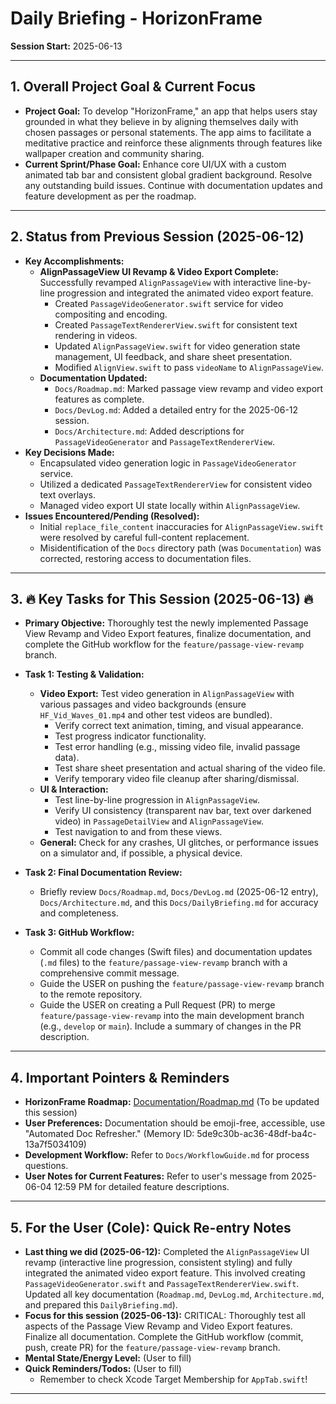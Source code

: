 # Daily Briefing - HorizonFrame

**Session Start:** 2025-06-13

---

## 1. Overall Project Goal & Current Focus

*   **Project Goal:** To develop "HorizonFrame," an app that helps users stay grounded in what they believe in by aligning themselves daily with chosen passages or personal statements. The app aims to facilitate a meditative practice and reinforce these alignments through features like wallpaper creation and community sharing.
*   **Current Sprint/Phase Goal:** Enhance core UI/UX with a custom animated tab bar and consistent global gradient background. Resolve any outstanding build issues. Continue with documentation updates and feature development as per the roadmap.

---

## 2. Status from Previous Session (2025-06-12)

*   **Key Accomplishments:**
    *   **AlignPassageView UI Revamp & Video Export Complete:** Successfully revamped `AlignPassageView` with interactive line-by-line progression and integrated the animated video export feature.
        *   Created `PassageVideoGenerator.swift` service for video compositing and encoding.
        *   Created `PassageTextRendererView.swift` for consistent text rendering in videos.
        *   Updated `AlignPassageView.swift` for video generation state management, UI feedback, and share sheet presentation.
        *   Modified `AlignView.swift` to pass `videoName` to `AlignPassageView`.
    *   **Documentation Updated:**
        *   `Docs/Roadmap.md`: Marked passage view revamp and video export features as complete.
        *   `Docs/DevLog.md`: Added a detailed entry for the 2025-06-12 session.
        *   `Docs/Architecture.md`: Added descriptions for `PassageVideoGenerator` and `PassageTextRendererView`.
*   **Key Decisions Made:**
    *   Encapsulated video generation logic in `PassageVideoGenerator` service.
    *   Utilized a dedicated `PassageTextRendererView` for consistent video text overlays.
    *   Managed video export UI state locally within `AlignPassageView`.
*   **Issues Encountered/Pending (Resolved):**
    *   Initial `replace_file_content` inaccuracies for `AlignPassageView.swift` were resolved by careful full-content replacement.
    *   Misidentification of the `Docs` directory path (was `Documentation`) was corrected, restoring access to documentation files.

---

## 3. 🔥 Key Tasks for This Session (2025-06-13) 🔥

*   **Primary Objective:** Thoroughly test the newly implemented Passage View Revamp and Video Export features, finalize documentation, and complete the GitHub workflow for the `feature/passage-view-revamp` branch.

*   **Task 1: Testing & Validation:**
    *   **Video Export:** Test video generation in `AlignPassageView` with various passages and video backgrounds (ensure `HF_Vid_Waves_01.mp4` and other test videos are bundled).
        *   Verify correct text animation, timing, and visual appearance.
        *   Test progress indicator functionality.
        *   Test error handling (e.g., missing video file, invalid passage data).
        *   Test share sheet presentation and actual sharing of the video file.
        *   Verify temporary video file cleanup after sharing/dismissal.
    *   **UI & Interaction:**
        *   Test line-by-line progression in `AlignPassageView`.
        *   Verify UI consistency (transparent nav bar, text over darkened video) in `PassageDetailView` and `AlignPassageView`.
        *   Test navigation to and from these views.
    *   **General:** Check for any crashes, UI glitches, or performance issues on a simulator and, if possible, a physical device.

*   **Task 2: Final Documentation Review:**
    *   Briefly review `Docs/Roadmap.md`, `Docs/DevLog.md` (2025-06-12 entry), `Docs/Architecture.md`, and this `Docs/DailyBriefing.md` for accuracy and completeness.

*   **Task 3: GitHub Workflow:**
    *   Commit all code changes (Swift files) and documentation updates (`.md` files) to the `feature/passage-view-revamp` branch with a comprehensive commit message.
    *   Guide the USER on pushing the `feature/passage-view-revamp` branch to the remote repository.
    *   Guide the USER on creating a Pull Request (PR) to merge `feature/passage-view-revamp` into the main development branch (e.g., `develop` or `main`). Include a summary of changes in the PR description.

---

## 4. Important Pointers & Reminders

*   **HorizonFrame Roadmap:** [Documentation/Roadmap.md](Roadmap.md) (To be updated this session)
*   **User Preferences:** Documentation should be emoji-free, accessible, use "Automated Doc Refresher." (Memory ID: 5de9c30b-ac36-48df-ba4c-13a7f5034109)
*   **Development Workflow:** Refer to `Docs/WorkflowGuide.md` for process questions.
*   **User Notes for Current Features:** Refer to user's message from 2025-06-04 12:59 PM for detailed feature descriptions.

---

## 5. For the User (Cole): Quick Re-entry Notes

*   **Last thing we did (2025-06-12):** Completed the `AlignPassageView` UI revamp (interactive line progression, consistent styling) and fully integrated the animated video export feature. This involved creating `PassageVideoGenerator.swift` and `PassageTextRendererView.swift`. Updated all key documentation (`Roadmap.md`, `DevLog.md`, `Architecture.md`, and prepared this `DailyBriefing.md`).
*   **Focus for this session (2025-06-13):** CRITICAL: Thoroughly test all aspects of the Passage View Revamp and Video Export features. Finalize all documentation. Complete the GitHub workflow (commit, push, create PR) for the `feature/passage-view-revamp` branch.
*   **Mental State/Energy Level:** (User to fill)
*   **Quick Reminders/Todos:** (User to fill)
    *   Remember to check Xcode Target Membership for `AppTab.swift`!

---
